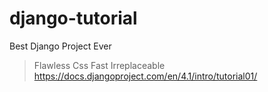 # django-tutorial
Best Django Project Ever
> Flawless Css
> Fast
> Irreplaceable
https://docs.djangoproject.com/en/4.1/intro/tutorial01/
